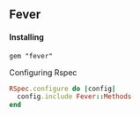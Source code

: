 ## Fever

#### Installing
`gem "fever"`

Configuring Rspec

```ruby
RSpec.configure do |config|
  config.include Fever::Methods
end
```
